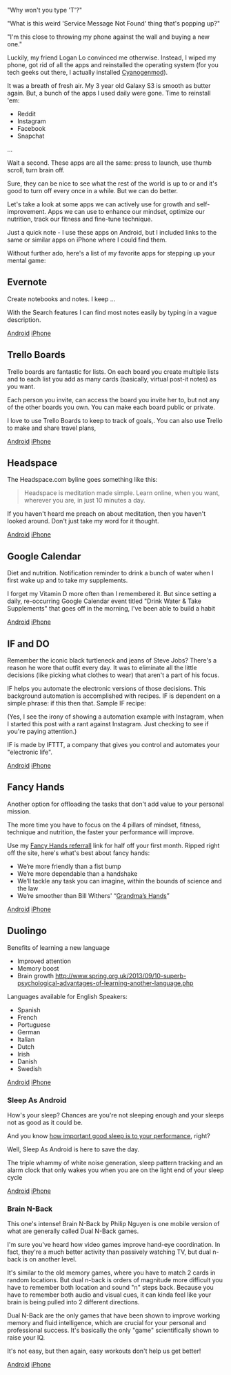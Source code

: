 "Why won't you type 'T'?"

"What is this weird 'Service Message Not Found' thing that's popping up?"

"I'm this close to throwing my phone against the wall and buying a new one."

Luckily, my friend Logan Lo convinced me otherwise. Instead, I wiped my phone, got rid of all the apps and reinstalled the operating system (for you tech geeks out there, I actually installed [Cyanogenmod](http://www.cyanogenmod.org/)).

It was a breath of fresh air. My 3 year old Galaxy S3 is smooth as butter again. But, a bunch of the apps I used daily were gone. Time to reinstall 'em:

* Reddit
* Instagram
* Facebook
* Snapchat 

...

Wait a second. These apps are all the same: press to launch, use thumb scroll, turn brain off.

Sure, they can be nice to see what the rest of the world is up to or and it's good to turn off every once in a while. But we can do better.

Let's take a look at some apps we can actively use for growth and self-improvement. Apps we can use to enhance our mindset, optimize our nutrition, track our fitness and fine-tune technique.

Just a quick note - I use these apps on Android, but I included links to the same or similar apps on iPhone where I could find them.

Without further ado, here's a list of my favorite apps for stepping up your mental game:

## Evernote

Create notebooks and notes. I keep ... 

With the Search features I can find most notes easily by typing in a vague description.

[Android](https://play.google.com/store/apps/details?id=com.evernote&hl=en)
[iPhone](https://itunes.apple.com/us/app/evernote/id281796108?mt=8)

## Trello Boards

Trello boards are fantastic for lists. On each board you create multiple lists and to each list you add as many cards (basically, virtual post-it notes) as you want. 

Each person you invite, can access the board you invite her to, but not any of the other boards you own. You can make each board public or private.

I love to use Trello Boards to keep to track of goals,. You can also use Trello to make and share travel plans, 

[Android](https://play.google.com/store/apps/details?id=com.trello&hl=en)
[iPhone](https://itunes.apple.com/us/app/trello-organize-anything/id461504587?mt=8)

## Headspace

The Headspace.com byline goes something like this:

> Headspace is meditation made simple. Learn online, when you want, wherever you are, in just 10 minutes a day.

If you haven't heard me preach on about meditation, then you haven't looked around. Don't just take my word for it thought.

[Android]()
[iPhone]()

## Google Calendar
Diet and nutrition. Notification reminder to drink a bunch of water when I first wake up and to take my supplements. 

I forget my Vitamin D more often than I remembered it. But since setting a daily, re-occurring Google Calendar event titled "Drink Water & Take Supplements" that goes off in the morning, I've been able to build a habit 

[Android]()
[iPhone]()

## IF and DO
Remember the iconic black turtleneck and jeans of Steve Jobs? There's a reason he wore that outfit every day. It was to eliminate all the little decisions (like picking what clothes to wear) that aren't a part of his focus.

IF helps you automate the electronic versions of those decisions. This background automation is accomplished with recipes. IF is dependent on a simple phrase: if this then that. Sample IF recipe:

(Yes, I see the irony of showing a automation example with Instagram, when I started this post with a rant against Instagram. Just checking to see if you're paying attention.)

IF is made by IFTTT, a company that gives you control and automates your "electronic life".

[Android]()
[iPhone]()

## Fancy Hands
Another option for offloading the tasks that don't add value to your personal mission. 

The more time you have to focus on the 4 pillars of mindset, fitness, technique and nutrition, the faster your performance will improve. 

Use my [Fancy Hands referrall](http://fncy.it/19PVAFy) link for half off your first month. Ripped right off the site, here's what's best about fancy hands:

* We’re more friendly than a fist bump
* We’re more dependable than a handshake
* We’ll tackle any task you can imagine, within the bounds of science and the law
* We’re smoother than Bill Withers' “[Grandma’s Hands](https://www.youtube.com/watch?v=qv5pagal-ls)”

[Android]()
[iPhone]()

## Duolingo

Benefits of learning a new language
* Improved attention
* Memory boost
* Brain growth
http://www.spring.org.uk/2013/09/10-superb-psychological-advantages-of-learning-another-language.php


Languages available for English Speakers:
* Spanish
* French
* Portuguese
* German
* Italian
* Dutch
* Irish
* Danish
* Swedish

[Android]()
[iPhone]()

### Sleep As Android
How's your sleep? Chances are you're not sleeping enough and your sleeps not as good as it could be.

And you know [how important good sleep is to your performance](http://flowathletics.com/fix-sleep-performance/), right?

Well, Sleep As Android is here to save the day.

The triple whammy of white noise generation, sleep pattern tracking and an alarm clock that only wakes you when you are on the light end of your sleep cycle

[Android](https://play.google.com/store/apps/details?id=com.urbandroid.sleep&hl=en)
[iPhone](https://itunes.apple.com/us/app/sleep-cycle-alarm-clock/id320606217?mt=8&ign-mpt=uo%3D2)

### Brain N-Back

This one's intense! Brain N-Back by Philip Nguyen is one mobile version of what are generally called Dual N-Back games.

I'm sure you've heard how video games improve hand-eye coordination. In fact, they're a much better activity than passively watching TV, but dual n-back is on another level. 

It's similar to the old memory games, where you have to match 2 cards in random locations. But dual n-back is orders of magnitude more difficult you have to remember both location and sound "n" steps back. Because you have to remember both audio and visual cues, it can kinda feel like your brain is being pulled into 2 different directions.

Dual N-Back are the only games that have been shown to improve working memory and fluid intelligence, which are crucial for your personal and professional success. It's basically the only "game" scientifically shown to raise your IQ. 

It's not easy, but then again, easy workouts don't help us get better!

[Android](https://play.google.com/store/apps/details?id=phuc.entertainment.dualnback)
[iPhone](https://itunes.apple.com/us/app/dual-n-back/id512296400?mt=8)





